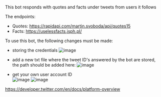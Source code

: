 This bot responds with quotes and facts under tweets from users it follows

The endpoints: 
- Quotes: https://rapidapi.com/martin.svoboda/api/quotes15
- Facts: https://uselessfacts.jsph.pl/

To use this bot, the following changes must be made:
- storing the credentials
![image](https://user-images.githubusercontent.com/60219737/190603200-4b8485e7-10e2-4c1e-957e-19555ac34912.png)

- add a new txt file where the tweet ID's answered by the bot are stored, the path should be added here: 
![image](https://user-images.githubusercontent.com/60219737/190604015-41781485-3a81-4732-8039-c6b0980b7850.png)

- get your own user account ID  
![image](https://user-images.githubusercontent.com/60219737/190607880-2cdba423-af51-4089-941b-ba5c0ae58546.png)
![image](https://user-images.githubusercontent.com/60219737/190608259-dbb8dbcb-90a2-489b-ba97-21a4a8899c59.png)


https://developer.twitter.com/en/docs/platform-overview
